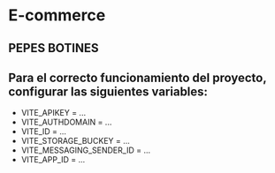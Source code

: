 # E-commerce

## PEPES BOTINES

<!-- ![](https://res.cloudinary.com/db2jmqror/image/upload/v1708993061/WhatsApp_Image_2024-02-07_at_12.01.21_1_fwmx0x.jpg )  -->



## Para el correcto funcionamiento del proyecto, configurar las siguientes variables:
- VITE_APIKEY = ...
- VITE_AUTHDOMAIN = ...
- VITE_ID = ...
- VITE_STORAGE_BUCKEY = ...
- VITE_MESSAGING_SENDER_ID = ...
- VITE_APP_ID = ...

